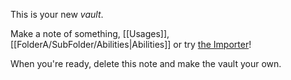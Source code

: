 This is your new *vault*.

Make a note of something, [[Usages]], [[FolderA/SubFolder/Abilities|Abilities]] or try [the Importer](https://help.obsidian.md/Plugins/Importer)!

When you're ready, delete this note and make the vault your own.